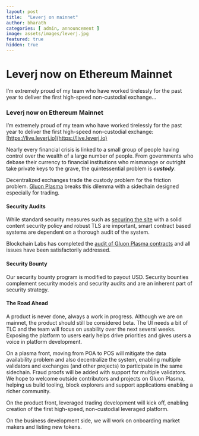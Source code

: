 ```yaml
---
layout: post
title:  "Leverj on mainnet"
author: bharath
categories: [ admin, announcement ]
image: assets/images/leverj.jpg
featured: true
hidden: true
---
```





# Leverj now on Ethereum Mainnet

I’m extremely proud of my team who have worked tirelessly for the past year to deliver the first high-speed non-custodial exchange…

### Leverj now on Ethereum Mainnet

I’m extremely proud of my team who have worked tirelessly for the past year to deliver the first high-speed non-custodial exchange: [https://live.leverj.io](https://live.leverj.io)

Nearly every financial crisis is linked to a small group of people having control over the wealth of a large number of people. From governments who debase their currency to financial institutions who mismanage or outright take private keys to the grave, the quintessential problem is **_custody_**.

Decentralized exchanges trade the custody problem for the friction problem. [Gluon Plasma](https://leverj.io/GluonPlasma.pdf) breaks this dilemma with a sidechain designed especially for trading.

#### Security Audits

While standard security measures such as [securing the site](https://observatory.mozilla.org/analyze/live.leverj.io) with a solid content security policy and robust TLS are important, smart contract based systems are dependent on a thorough audit of the system.

Blockchain Labs has completed the [audit of Gluon Plasma contracts](https://leverj.io/auditreport.pdf) and all issues have been satisfactorily addressed.

#### Security Bounty

Our security bounty program is modified to payout USD. Security bounties complement security models and security audits and are an inherent part of security strategy.

#### The Road Ahead

A product is never done, always a work in progress. Although we are on mainnet, the product should still be considered beta. The UI needs a bit of TLC and the team will focus on usability over the next several weeks. Exposing the platform to users early helps drive priorities and gives users a voice in platform development.

On a plasma front, moving from POA to POS will mitigate the data availability problem and also decentralize the system, enabling multiple validators and exchanges (and other projects) to participate in the same sidechain. Fraud proofs will be added with support for multiple validators. We hope to welcome outside contributors and projects on Gluon Plasma, helping us build tooling, block explorers and support applications enabling a richer community.

On the product front, leveraged trading development will kick off, enabling creation of the first high-speed, non-custodial leveraged platform.

On the business development side, we will work on onboarding market makers and listing new tokens.
